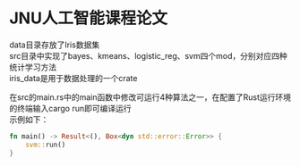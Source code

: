 # JNU人工智能课程论文

data目录存放了Iris数据集  
src目录中实现了bayes、kmeans、logistic_reg、svm四个mod，分别对应四种统计学习方法  
iris_data是用于数据处理的一个crate  

在src的main.rs中的main函数中修改可运行4种算法之一，在配置了Rust运行环境的终端输入cargo run即可编译运行  
示例如下：  
```rust
fn main() -> Result<(), Box<dyn std::error::Error>> {
    svm::run()
}
```
